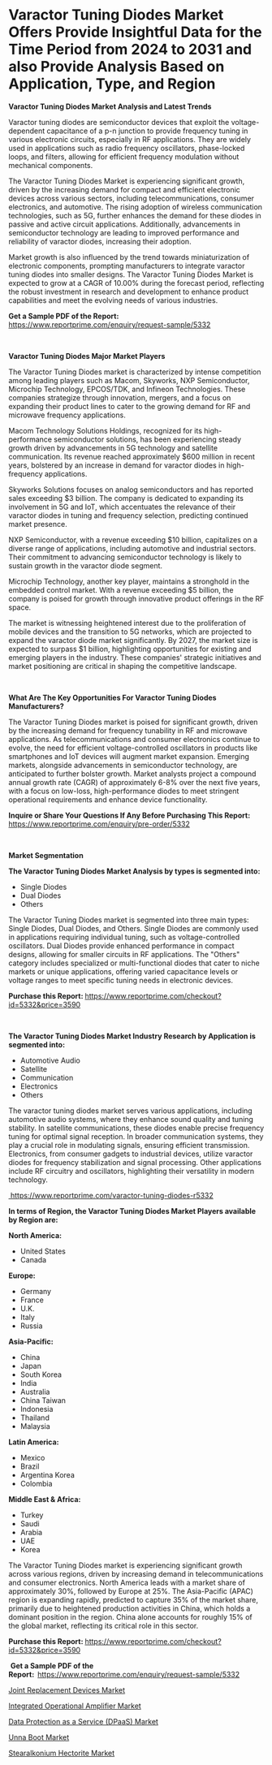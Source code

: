 <p><h1>Varactor Tuning Diodes Market Offers Provide Insightful Data for the Time Period from 2024 to 2031 and also Provide Analysis Based on Application, Type, and Region</h1></p><p><strong>Varactor Tuning Diodes Market Analysis and Latest Trends</strong></p>
<p><p>Varactor tuning diodes are semiconductor devices that exploit the voltage-dependent capacitance of a p-n junction to provide frequency tuning in various electronic circuits, especially in RF applications. They are widely used in applications such as radio frequency oscillators, phase-locked loops, and filters, allowing for efficient frequency modulation without mechanical components.</p><p>The Varactor Tuning Diodes Market is experiencing significant growth, driven by the increasing demand for compact and efficient electronic devices across various sectors, including telecommunications, consumer electronics, and automotive. The rising adoption of wireless communication technologies, such as 5G, further enhances the demand for these diodes in passive and active circuit applications. Additionally, advancements in semiconductor technology are leading to improved performance and reliability of varactor diodes, increasing their adoption.</p><p>Market growth is also influenced by the trend towards miniaturization of electronic components, prompting manufacturers to integrate varactor tuning diodes into smaller designs. The Varactor Tuning Diodes Market is expected to grow at a CAGR of 10.00% during the forecast period, reflecting the robust investment in research and development to enhance product capabilities and meet the evolving needs of various industries.</p></p>
<p><strong>Get a Sample PDF of the Report:&nbsp;</strong> <a href="https://www.reportprime.com/enquiry/request-sample/5332">https://www.reportprime.com/enquiry/request-sample/5332</a></p>
<p>&nbsp;</p>
<p><strong>Varactor Tuning Diodes Major Market Players</strong></p>
<p><p>The Varactor Tuning Diodes market is characterized by intense competition among leading players such as Macom, Skyworks, NXP Semiconductor, Microchip Technology, EPCOS/TDK, and Infineon Technologies. These companies strategize through innovation, mergers, and a focus on expanding their product lines to cater to the growing demand for RF and microwave frequency applications.</p><p>Macom Technology Solutions Holdings, recognized for its high-performance semiconductor solutions, has been experiencing steady growth driven by advancements in 5G technology and satellite communication. Its revenue reached approximately $600 million in recent years, bolstered by an increase in demand for varactor diodes in high-frequency applications.</p><p>Skyworks Solutions focuses on analog semiconductors and has reported sales exceeding $3 billion. The company is dedicated to expanding its involvement in 5G and IoT, which accentuates the relevance of their varactor diodes in tuning and frequency selection, predicting continued market presence.</p><p>NXP Semiconductor, with a revenue exceeding $10 billion, capitalizes on a diverse range of applications, including automotive and industrial sectors. Their commitment to advancing semiconductor technology is likely to sustain growth in the varactor diode segment.</p><p>Microchip Technology, another key player, maintains a stronghold in the embedded control market. With a revenue exceeding $5 billion, the company is poised for growth through innovative product offerings in the RF space.</p><p>The market is witnessing heightened interest due to the proliferation of mobile devices and the transition to 5G networks, which are projected to expand the varactor diode market significantly. By 2027, the market size is expected to surpass $1 billion, highlighting opportunities for existing and emerging players in the industry. These companies' strategic initiatives and market positioning are critical in shaping the competitive landscape.</p></p>
<p>&nbsp;</p>
<p><strong>What Are The Key Opportunities For Varactor Tuning Diodes Manufacturers?</strong></p>
<p><p>The Varactor Tuning Diodes market is poised for significant growth, driven by the increasing demand for frequency tunability in RF and microwave applications. As telecommunications and consumer electronics continue to evolve, the need for efficient voltage-controlled oscillators in products like smartphones and IoT devices will augment market expansion. Emerging markets, alongside advancements in semiconductor technology, are anticipated to further bolster growth. Market analysts project a compound annual growth rate (CAGR) of approximately 6-8% over the next five years, with a focus on low-loss, high-performance diodes to meet stringent operational requirements and enhance device functionality.</p></p>
<p><strong>Inquire or Share Your Questions If Any Before Purchasing This Report:</strong> <a href="https://www.reportprime.com/enquiry/pre-order/5332">https://www.reportprime.com/enquiry/pre-order/5332</a></p>
<p>&nbsp;</p>
<p><strong>Market Segmentation</strong></p>
<p><strong>The Varactor Tuning Diodes Market Analysis by types is segmented into:</strong></p>
<p><ul><li>Single Diodes</li><li>Dual Diodes</li><li>Others</li></ul></p>
<p><p>The Varactor Tuning Diodes market is segmented into three main types: Single Diodes, Dual Diodes, and Others. Single Diodes are commonly used in applications requiring individual tuning, such as voltage-controlled oscillators. Dual Diodes provide enhanced performance in compact designs, allowing for smaller circuits in RF applications. The "Others" category includes specialized or multi-functional diodes that cater to niche markets or unique applications, offering varied capacitance levels or voltage ranges to meet specific tuning needs in electronic devices.</p></p>
<p><strong>Purchase this Report:&nbsp;</strong><a href="https://www.reportprime.com/checkout?id=5332&price=3590">https://www.reportprime.com/checkout?id=5332&price=3590</a></p>
<p>&nbsp;</p>
<p><strong>The Varactor Tuning Diodes Market Industry Research by Application is segmented into:</strong></p>
<p><ul><li>Automotive Audio</li><li>Satellite</li><li>Communication</li><li>Electronics</li><li>Others</li></ul></p>
<p><p>The varactor tuning diodes market serves various applications, including automotive audio systems, where they enhance sound quality and tuning stability. In satellite communications, these diodes enable precise frequency tuning for optimal signal reception. In broader communication systems, they play a crucial role in modulating signals, ensuring efficient transmission. Electronics, from consumer gadgets to industrial devices, utilize varactor diodes for frequency stabilization and signal processing. Other applications include RF circuitry and oscillators, highlighting their versatility in modern technology.</p></p>
<p><a href="https://www.reportprime.com/varactor-tuning-diodes-r5332">&nbsp;https://www.reportprime.com/varactor-tuning-diodes-r5332</a></p>
<p><strong>In terms of Region, the Varactor Tuning Diodes Market Players available by Region are:</strong></p>
<p>
    <p> <strong> North America: </strong>
        <ul>
            <li>United States</li>
            <li>Canada</li>
        </ul>
        </p> 
    <p> <strong> Europe: </strong>
        <ul>
            <li>Germany</li>
            <li>France</li>
            <li>U.K.</li>
            <li>Italy</li>
            <li>Russia</li>
        </ul>
        </p> 
    <p> <strong> Asia-Pacific: </strong>
        <ul>
            <li>China</li>
            <li>Japan</li>
            <li>South Korea</li>
            <li>India</li>
            <li>Australia</li>
            <li>China Taiwan</li>
            <li>Indonesia</li>
            <li>Thailand</li>
            <li>Malaysia</li>
        </ul>
        </p> 
    <p> <strong> Latin America: </strong>
        <ul>
            <li>Mexico</li>
            <li>Brazil</li>
            <li>Argentina Korea</li>
            <li>Colombia</li>
        </ul>
        </p> 
    <p> <strong> Middle East & Africa: </strong>
        <ul>
            <li>Turkey</li>
            <li>Saudi</li>
            <li>Arabia</li>
            <li>UAE</li>
            <li>Korea</li>
        </ul>
    </p>
    </p>
<p><p>The Varactor Tuning Diodes market is experiencing significant growth across various regions, driven by increasing demand in telecommunications and consumer electronics. North America leads with a market share of approximately 30%, followed by Europe at 25%. The Asia-Pacific (APAC) region is expanding rapidly, predicted to capture 35% of the market share, primarily due to heightened production activities in China, which holds a dominant position in the region. China alone accounts for roughly 15% of the global market, reflecting its critical role in this sector.</p></p>
<p><strong>Purchase this Report: </strong><a href="https://www.reportprime.com/checkout?id=5332&price=3590">https://www.reportprime.com/checkout?id=5332&price=3590</a></p>
<p>&nbsp;<strong>Get a Sample PDF of the Report:&nbsp;&nbsp;</strong><a href="https://www.reportprime.com/enquiry/request-sample/5332">https://www.reportprime.com/enquiry/request-sample/5332</a></p>
<p><strong></strong></p>
<p><p><a href="https://medium.com/@samanthasmithk142/what-is-joint-replacement-devices-market-f4d8b826eb92">Joint Replacement Devices Market</a></p><p><a href="https://github.com/HobertDavis43/Market-Research-Report-List-1/blob/main/integrated-operational-amplifier-market.md">Integrated Operational Amplifier Market</a></p><p><a href="https://www.linkedin.com/pulse/future-trends-global-data-protection-service-dpaas-market-insights-oj9af?trackingId=hxbQpADuTiKWyMqHGxGTkg%3D%3D">Data Protection as a Service (DPaaS) Market</a></p><p><a href="https://medium.com/@samanthasmithk142/the-market-for-unna-boot-market-is-examined-in-this-report-along-with-the-factors-that-are-f9b13e663d89">Unna Boot Market</a></p><p><a href="https://issuu.com/reportprime-2/docs/stearalkonium-hectorite-market-size_02069dbabbdc13">Stearalkonium Hectorite Market</a></p></p>